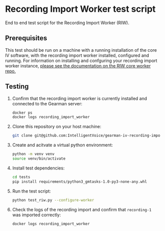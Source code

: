 # Recording Import Worker test script

End to end test script for the Recording Import Worker (RIW).

## Prerequisites

This test should be run on a machine with a running installation of the core IV software, with the recording import worker installed, configured and running. For information on installing and confguring your recording import worker instance, [please see the documentation on the RIW core worker repo.](https://github.com/IntelligentVoice/recording-import)

## Testing

1. Confirm that the recording import worker is currently installed and connected to the Gearman server:

   ```bash
   docker ps
   docker logs recording_import_worker
   ```

2. Clone this repository on your host machine:

   ```bash
   git clone git@github.com:IntelligentVoice/gearman-iv-recording-import-worker.git
   ```

3. Create and acitvate a virtual python environment:

   ```bash
   python -m venv venv
   source venv/bin/activate
   ```

4. Install test dependencies:

   ```bash
   cd tests
   pip install requirements/python3_gmtasks-1.0-py3-none-any.whl
   ```

5. Run the test script:

   ```bash
   python test_riw.py --configure-worker
   ```

6. Check the logs of the recording import and confirm that `recording-1` was imported correctly:
   ```bash
   docker logs recording_import_worker
   ```
